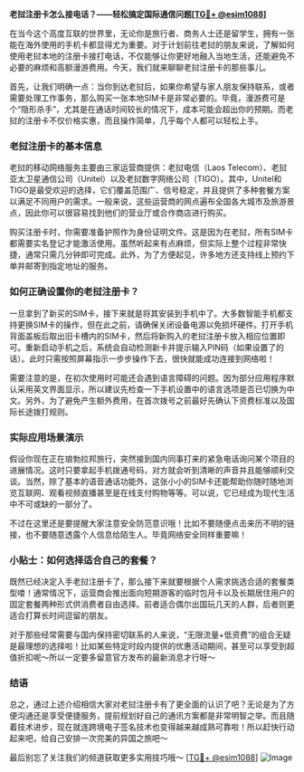 **老挝注册卡怎么接电话？——轻松搞定国际通信问题[[TG💪+ @esim1088](https://t.me/s/esim1088)]**

在当今这个高度互联的世界里，无论你是旅行者、商务人士还是留学生，拥有一张能在海外使用的手机卡都显得尤为重要。对于计划前往老挝的朋友来说，了解如何使用老挝本地的注册卡接打电话，不仅能够让你更好地融入当地生活，还能避免不必要的麻烦和高额漫游费用。今天，我们就来聊聊老挝注册卡的那些事儿。

首先，让我们明确一点：当你到达老挝后，如果你希望与家人朋友保持联系，或者需要处理工作事务，那么购买一张本地SIM卡是非常必要的。毕竟，漫游费可是个“隐形杀手”，尤其是在通话时间较长的情况下，成本可能会超出你的预期。而老挝的注册卡不仅价格实惠，而且操作简单，几乎每个人都可以轻松上手。

### 老挝注册卡的基本信息

老挝的移动网络服务主要由三家运营商提供：老挝电信（Laos Telecom）、老挝亚太卫星通信公司（Unitel）以及老挝数字网络公司（TIGO）。其中，Unitel和TIGO是最受欢迎的选择，它们覆盖范围广、信号稳定，并且提供了多种套餐方案以满足不同用户的需求。一般来说，这些运营商的网点遍布全国各大城市及旅游景点，因此你可以很容易找到他们的营业厅或合作商店进行购买。

购买注册卡时，你需要准备护照作为身份证明文件。这是因为在老挝，所有SIM卡都需要实名登记才能激活使用。虽然听起来有点麻烦，但实际上整个过程非常快捷，通常只需几分钟即可完成。此外，为了方便起见，许多地方还支持线上预约下单并邮寄到指定地址的服务。

### 如何正确设置你的老挝注册卡？

一旦拿到了新买的SIM卡，接下来就是将其安装到手机中了。大多数智能手机都支持更换SIM卡的操作，但在此之前，请确保关闭设备电源以免损坏硬件。打开手机背面盖板后取出旧卡槽内的SIM卡，然后将新购入的老挝注册卡放入相应位置即可。重新启动手机之后，系统会自动检测新卡并提示输入PIN码（如果设置了的话）。此时只需按照屏幕指示一步步操作下去，很快就能成功连接到网络啦！

需要注意的是，在初次使用时可能还会遇到语言障碍的问题。因为部分应用程序默认采用英文界面显示，所以建议先检查一下手机设置中的语言选项是否已切换为中文。另外，为了避免产生额外费用，在首次拨号之前最好先确认下资费标准以及国际长途拨打规则。

### 实际应用场景演示

假设你现在正在琅勃拉邦旅行，突然接到国内同事打来的紧急电话询问某个项目的进展情况。这时只要拿起手机拨通号码，对方就会听到清晰的声音并且能够顺利交谈。当然，除了基本的语音通话功能外，这张小小的SIM卡还能帮助你随时随地浏览互联网、观看视频直播甚至是在线支付购物等等。可以说，它已经成为现代生活中不可或缺的一部分了。

不过在这里还是要提醒大家注意安全防范意识哦！比如不要随便点击来历不明的链接，也不要随意透露个人信息给陌生人。毕竟网络安全同样重要嘛！

### 小贴士：如何选择适合自己的套餐？

既然已经决定入手老挝注册卡了，那么接下来就要根据个人需求挑选合适的套餐类型喽！通常情况下，运营商会推出面向短期游客的临时包月卡以及长期居住用户的固定套餐两种形式供消费者自由选择。前者适合偶尔出国玩几天的人群，后者则更适合打算长时间逗留的朋友。

对于那些经常需要与国内保持密切联系的人来说，“无限流量+低资费”的组合无疑是最理想的选择啦！比如某些特定时段内提供的优惠活动期间，甚至可以享受到超值折扣呢～所以一定要多留意官方发布的最新消息才行呀～

### 结语

总之，通过上述介绍相信大家对老挝注册卡有了更全面的认识了吧？无论是为了方便沟通还是享受便捷服务，提前规划好自己的通讯方案都是非常明智之举。而且随着技术进步，现在就连跨境电子签名技术也变得越来越成熟可靠啦！所以赶快行动起来吧，给自己安排一次完美的异国之旅吧～

最后别忘了关注我们的频道获取更多实用技巧哦～ [[TG💪+ @esim1088](https://t.me/s/esim1088)] ![Image](https://i.postimg.cc/4NQfJmqS/Snipaste-2025-05-13-00-14-12.png)